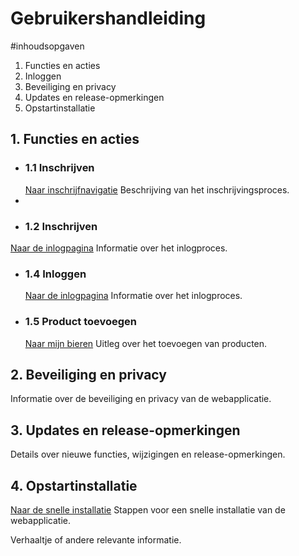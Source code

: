 # Gebruikershandleiding

#inhoudsopgaven
1. Functies en acties
2. Inloggen
3. Beveiliging en privacy
4. Updates en release-opmerkingen
5. Opstartinstallatie

## 1. Functies en acties
- ### 1.1 Inschrijven
  [Naar inschrijfnavigatie](src/pages/inschrijf_Navigatie/Inschrijf_Navigatie.jsx)
  Beschrijving van het inschrijvingsproces.
- 
- ### 1.2 Inschrijven
[Naar de inlogpagina](src/pages/login_page/Login_Page.jsx)
Informatie over het inlogproces.
- ### 1.4 Inloggen
  [Naar de inlogpagina](src/pages/login_page/Login_Page.jsx)
  Informatie over het inlogproces.

- ### 1.5 Product toevoegen
  [Naar mijn bieren](src/pages/mijn_bieren/Mijn_Bieren.jsx)
  Uitleg over het toevoegen van producten.

## 2. Beveiliging en privacy
Informatie over de beveiliging en privacy van de webapplicatie.

## 3. Updates en release-opmerkingen
Details over nieuwe functies, wijzigingen en release-opmerkingen.

## 4. Opstartinstallatie
[Naar de snelle installatie](/snelle_installatie.md)
Stappen voor een snelle installatie van de webapplicatie.

Verhaaltje of andere relevante informatie.

